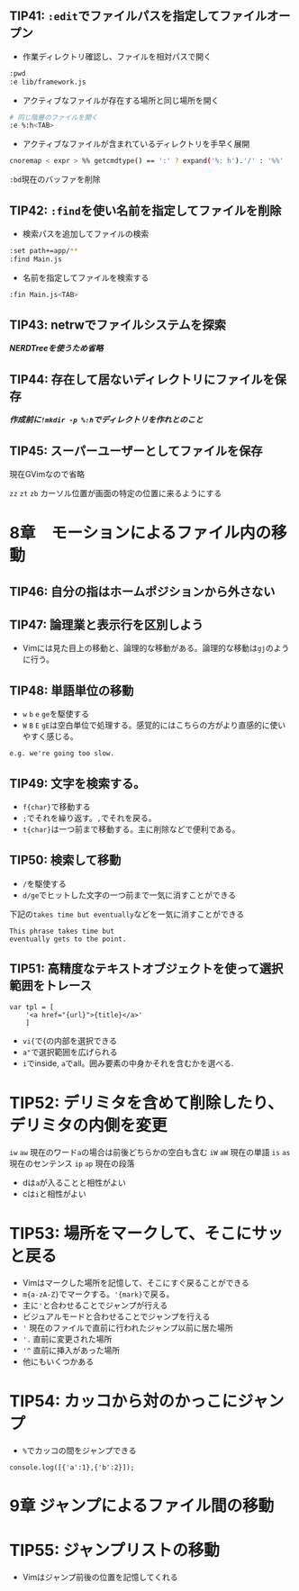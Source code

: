 ## TIP41: `:edit`でファイルパスを指定してファイルオープン

* 作業ディレクトリ確認し、ファイルを相対パスで開く
```sh
:pwd
:e lib/framework.js
```

* アクティブなファイルが存在する場所と同じ場所を開く

```sh
# 同じ階層のファイルを開く
:e %:h<TAB>  
```

* アクティブなファイルが含まれているディレクトリを手早く展開

```sh
cnoremap < expr > %% getcmdtype() == ':' ? expand('%: h').'/' : '%%'
```

> 
`:bd`現在のバッファを削除

## TIP42: `:find`を使い名前を指定してファイルを削除

* 検索パスを追加してファイルの検索
```sh
:set path+=app/**
:find Main.js
```

* 名前を指定してファイルを検索する
```sh
:fin Main.js<TAB>
```

## TIP43: netrwでファイルシステムを探索

***NERDTreeを使うため省略***

## TIP44: 存在して居ないディレクトリにファイルを保存

***作成前に`!mkdir -p %:h`でディレクトリを作れとのこと***

## TIP45: スーパーユーザーとしてファイルを保存

現在GVimなので省略

`zz` `zt` `zb` カーソル位置が画面の特定の位置に来るようにする

# 8章　モーションによるファイル内の移動

## TIP46: 自分の指はホームポジションから外さない

## TIP47: 論理業と表示行を区別しよう

* Vimには見た目上の移動と、論理的な移動がある。論理的な移動は`gj`のように行う。

## TIP48: 単語単位の移動

* `w` `b` `e` `ge`を駆使する
* `W` `B` `E` `gE`は空白単位で処理する。感覚的にはこちらの方がより直感的に使いやすく感じる。

```
e.g. we're going too slow.
```

## TIP49: 文字を検索する。

* `f{char}`で移動する
* `;`でそれを繰り返す。`,`でそれを戻る。
* `t{char}`は一つ前まで移動する。主に削除などで便利である。

## TIP50: 検索して移動

* `/`を駆使する
* `d/ge`でヒットした文字の一つ前まで一気に消すことができる

下記の`takes time but eventually`などを一気に消すことができる

```
This phrase takes time but
eventually gets to the point.
```

## TIP51: 高精度なテキストオブジェクトを使って選択範囲をトレース

```
var tpl = [
	'<a href="{url}">{title}</a>'
	]
```

* `vi{`で{の内部を選択できる
* `a"`で選択範囲を広げられる
* `i`でinside, `a`でall。囲み要素の中身かそれを含むかを選べる.

# TIP52: デリミタを含めて削除したり、デリミタの内側を変更

`iw` `aw` 現在のワード`a`の場合は前後どちらかの空白も含む
`iW` `aW` 現在の単語
`is` `as` 現在のセンテンス
`ip` `ap` 現在の段落

* dは`a`が入ることと相性がよい
* cは`i`と相性がよい

# TIP53: 場所をマークして、そこにサッと戻る

* Vimはマークした場所を記憶して、そこにすぐ戻ることができる
* `m{a-zA-Z}`でマークする。`'{mark}`で戻る。
* 主に`'`と合わせることでジャンプが行える
* ビジュアルモードと合わせることでジャンプを行える
* `'` 現在のファイルで直前に行われたジャンプ以前に居た場所
* `'.` 直前に変更された場所
* `'^` 直前に挿入があった場所
* 他にもいくつかある

# TIP54: カッコから対のかっこにジャンプ

* `%`でカッコの間をジャンプできる
```
console.log([{'a':1},{'b':2}]);
```

# 9章 ジャンプによるファイル間の移動

# TIP55: ジャンプリストの移動

* Vimはジャンプ前後の位置を記憶してくれる




